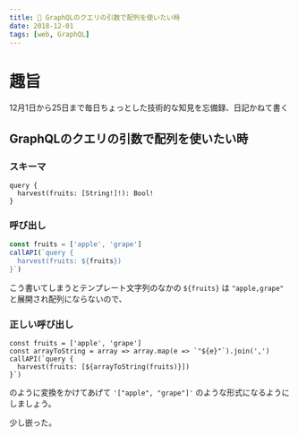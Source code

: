 ```yaml
---
title: 📅 GraphQLのクエリの引数で配列を使いたい時
date: 2018-12-01
tags: [web, GraphQL]
---
```


# 趣旨
12月1日から25日まで毎日ちょっとした技術的な知見を忘備録、日記かねて書く

## GraphQLのクエリの引数で配列を使いたい時

### スキーマ
```
query {
  harvest(fruits: [String!]!): Bool!
}
```

### 呼び出し
```js
const fruits = ['apple', 'grape']
callAPI(`query {
  harvest(fruits: ${fruits})
}`)
```

こう書いてしまうとテンプレート文字列のなかの `${fruits}` は `"apple,grape"` と展開され配列にならないので、

### 正しい呼び出し
```
const fruits = ['apple', 'grape']
const arrayToString = array => array.map(e => `"${e}"`).join(',')
callAPI(`query {
  harvest(fruits: [${arrayToString(fruits)}])
}`)
```

のように変換をかけてあげて `'["apple", "grape"]'` のような形式になるようにしましょう。

少し嵌った。
